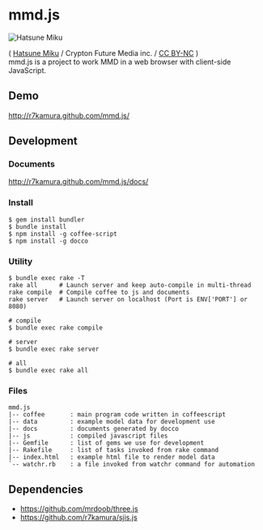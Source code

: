 # mmd.js
![Hatsune Miku](http://dl.dropbox.com/u/5978869/image/20130330_215216.png)

( [Hatsune Miku](http://piapro.net/en_for_creators.html#prettyPhoto) / Crypton Future Media inc. / [CC BY-NC](http://creativecommons.org/licenses/by-nc/3.0/) )  
mmd.js is a project to work MMD in a web browser with client-side JavaScript.

## Demo
http://r7kamura.github.com/mmd.js/

## Development

### Documents
http://r7kamura.github.com/mmd.js/docs/

### Install
```
$ gem install bundler
$ bundle install
$ npm install -g coffee-script
$ npm install -g docco
```

### Utility
```
$ bundle exec rake -T
rake all      # Launch server and keep auto-compile in multi-thread
rake compile  # Compile coffee to js and documents
rake server   # Launch server on localhost (Port is ENV['PORT'] or 8080)

# compile
$ bundle exec rake compile

# server
$ bundle exec rake server

# all
$ bundle exec rake all
```

### Files
```
mmd.js
|-- coffee       : main program code written in coffeescript
|-- data         : example model data for development use
|-- docs         : documents generated by docco
|-- js           : compiled javascript files
|-- Gemfile      : list of gems we use for development
|-- Rakefile     : list of tasks invoked from rake command
|-- index.html   : example html file to render model data
`-- watchr.rb    : a file invoked from watchr command for automation
```

## Dependencies
* https://github.com/mrdoob/three.js
* https://github.com/r7kamura/sjis.js
